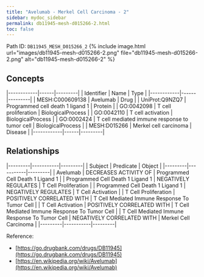 ```yaml
---
title: "Avelumab - Merkel Cell Carcinoma - 2"
sidebar: mydoc_sidebar
permalink: db11945-mesh-d015266-2.html
toc: false 
---
```



Path ID: `DB11945_MESH_D015266_2`
{% include image.html url="images/db11945-mesh-d015266-2.png" file="db11945-mesh-d015266-2.png" alt="db11945-mesh-d015266-2" %}

## Concepts

|------------|------|---------|
| Identifier | Name | Type    |
|------------|------|---------|
| MESH:C000609138 | Avelumab | Drug |
| UniProt:Q9NZQ7 | Programmed cell death 1 ligand 1 | Protein |
| GO:0042098 | T cell proliferation | BiologicalProcess |
| GO:0042110 | T cell activation | BiologicalProcess |
| GO:0002424 | T cell mediated immune response to tumor cell | BiologicalProcess |
| MESH:D015266 | Merkel cell carcinoma | Disease |
|------------|------|---------|

## Relationships

|---------|-----------|---------|
| Subject | Predicate | Object  |
|---------|-----------|---------|
| Avelumab | DECREASES ACTIVITY OF | Programmed Cell Death 1 Ligand 1 |
| Programmed Cell Death 1 Ligand 1 | NEGATIVELY REGULATES | T Cell Proliferation |
| Programmed Cell Death 1 Ligand 1 | NEGATIVELY REGULATES | T Cell Activation |
| T Cell Proliferation | POSITIVELY CORRELATED WITH | T Cell Mediated Immune Response To Tumor Cell |
| T Cell Activation | POSITIVELY CORRELATED WITH | T Cell Mediated Immune Response To Tumor Cell |
| T Cell Mediated Immune Response To Tumor Cell | NEGATIVELY CORRELATED WITH | Merkel Cell Carcinoma |
|---------|-----------|---------|

Reference: 
  - [https://go.drugbank.com/drugs/DB11945](https://go.drugbank.com/drugs/DB11945)
  - [https://en.wikipedia.org/wiki/Avelumab](https://en.wikipedia.org/wiki/Avelumab)

